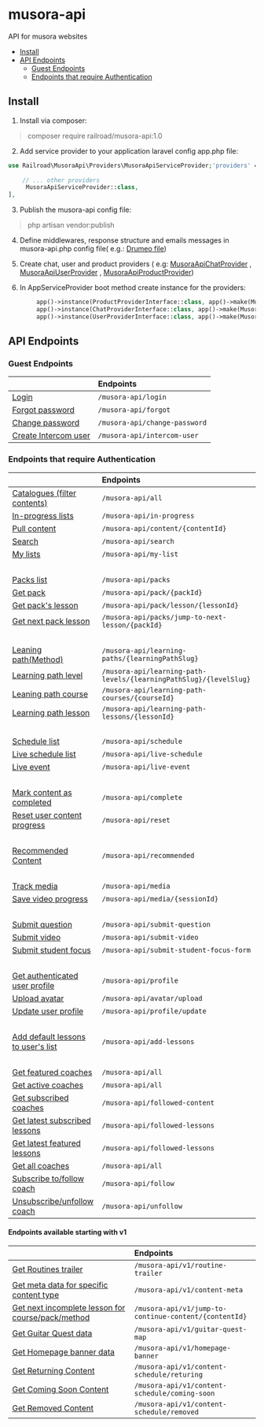 # musora-api

API for musora websites

- [Install](#install)
- [API Endpoints](#api-endpoints)
    * [Guest Endpoints](#guest-endpoints)
    * [Endpoints that require Authentication](#endpoints-that-require-authentication)

<!-- ecotrust-canada.github.io/markdown-toc -->

Install
------------------------------------------------------------------------------------------------------------------------

1. Install via composer:

> composer require railroad/musora-api:1.0

2. Add service provider to your application laravel config app.php file:

```php
use Railroad\MusoraApi\Providers\MusoraApiServiceProvider;'providers' => [
    
    // ... other providers
     MusoraApiServiceProvider::class,
],
```

3. Publish the musora-api config file:

> php artisan vendor:publish

4. Define middlewares, response structure and emails messages in musora-api.php config file(
   e.g.: [Drumeo file](https://github.com/railroadmedia/drumeo/blob/musora-api/laravel/config/musora-api.php))


5. Create chat, user and product providers
   (
   e.g: [MusoraApiChatProvider](https://github.com/railroadmedia/drumeo/blob/musora-api/laravel/app/Providers/MusoraApiChatProvider.php)
   ,
   [MusoraApiUserProvider](https://github.com/railroadmedia/drumeo/blob/musora-api/laravel/app/Providers/MusoraApiUserProvider.php)
   ,
   [MusoraApiProductProvider](https://github.com/railroadmedia/drumeo/blob/musora-api/laravel/app/Providers/MusoraApiProductProvider.php))


6. In AppServiceProvider boot method create instance for the providers:

```php
        app()->instance(ProductProviderInterface::class, app()->make(MusoraApiProductProvider::class));
        app()->instance(ChatProviderInterface::class, app()->make(MusoraApiChatProvider::class));
        app()->instance(UserProviderInterface::class, app()->make(MusoraApiUserProvider::class));
```

API Endpoints
------------------------------------------------------------------------------------------------------------------------

### Guest Endpoints

|                                                          | Endpoints                                               |
|:-----------------------------------------------------------------|:----------------------------------------------------------|
| [Login](docs/Login.md)                              | `/musora-api/login`                                               |
| [Forgot password](docs/ForgotPassword.md)                  | `/musora-api/forgot`                                              |
| [Change password](docs/ChangePassword.md)                        | `/musora-api/change-password`                                     |
| [Create Intercom user](docs/Intercom.md)                   | `/musora-api/intercom-user`                                       |


### Endpoints that require Authentication

|                                                                       | Endpoints                                                         |
|:----------------------------------------------------------------------|:------------------------------------------------------------------|
| [Catalogues (filter contents)](docs/AllContents.md)                   | `/musora-api/all`                                                 |
| [In-progress lists](docs/InProgress.md)                               | `/musora-api/in-progress`                                         |
| [Pull content](docs/Content.md)                                       | `/musora-api/content/{contentId}`                                 |
| [Search](docs/Search.md)                                              | `/musora-api/search`                                              |
| [My lists](docs/MyList.md)                                            | `/musora-api/my-list`                                             |
| &nbsp;                                                                |                                                                   |
| [Packs list](docs/Packs.md)                                           | `/musora-api/packs`                                               |
| [Get pack](docs/Pack.md)                                              | `/musora-api/pack/{packId}`                                       |
| [Get pack's lesson](docs/PackLesson.md)                               | `/musora-api/pack/lesson/{lessonId}`                              |
| [Get next pack lesson](docs/NextPackLesson.md)                        | `/musora-api/packs/jump-to-next-lesson/{packId}`                  |
| &nbsp;                                                                |                                                                   |
| [Leaning path(Method)](docs/LearningPath.md)                          | `/musora-api/learning-paths/{learningPathSlug}`                   |
| [Learning path level](docs/LearningPathLevel.md)                      | `/musora-api/learning-path-levels/{learningPathSlug}/{levelSlug}` |
| [Leaning path course](docs/LearningPathCourse.md)                     | `/musora-api/learning-path-courses/{courseId}`                    |
| [Learning path lesson](docs/LearningPathLesson.md)                    | `/musora-api/learning-path-lessons/{lessonId}`                    |
| &nbsp;                                                                | &nbsp;                                                            |
| [Schedule list](docs/Shedule.md)                                      | `/musora-api/schedule`                                            |
| [Live schedule list](docs/LiveShedule.md)                             | `/musora-api/live-schedule`                                       |
| [Live event](docs/Live.md)                                            | `/musora-api/live-event`                                          |
| &nbsp;                                                                | &nbsp;                                                            |
| [Mark content as completed](docs/MarkAsComplete.md)                   | `/musora-api/complete`                                            |
| [Reset user content progress](docs/ResetProgress.md)                  | `/musora-api/reset`                                               |
| &nbsp;                                                                | &nbsp;                                                            |
| [Recommended Content](docs/RecommendedContent.md)                     | `/musora-api/recommended`                                         |
| &nbsp;                                                                | &nbsp;                                                            |
| [Track media](docs/TrackMedia.md)                                     | `/musora-api/media`                                               |
| [Save video progress](docs/SaveVideoProgress.md)                      | `/musora-api/media/{sessionId}`                                   |
| &nbsp;                                                                | &nbsp;                                                            |
| [Submit question](docs/SubmitQuestion.md)                             | `/musora-api/submit-question`                                     |
| [Submit video](docs/SubmitVideo.md)                                   | `/musora-api/submit-video`                                        |
| [Submit student focus](docs/SubmitStudentFocus.md)                    | `/musora-api/submit-student-focus-form`                           |
| &nbsp;                                                                | &nbsp;                                                            |
| [Get authenticated user profile](docs/GetAuthenticatedUserProfile.md) | `/musora-api/profile`                                             |
| [Upload avatar](docs/UploadAvatar.md)                                 | `/musora-api/avatar/upload`                                       |
| [Update user profile](docs/UpdateUserProfile.md)                      | `/musora-api/profile/update`                                      |
| &nbsp;                                                                | &nbsp;                                                            |
| [Add default lessons to user's list](docs/AddDefaultLesson.md)        | `/musora-api/add-lessons`                                         |
| &nbsp;                                                                | &nbsp;                                                            |
| [Get featured coaches](docs/FeaturedCoach.md)                         | `/musora-api/all`                                                 |
| [Get active coaches](docs/ActiveCoach.md)                             | `/musora-api/all`                                                 |
| [Get subscribed coaches](docs/FollowedCoaches.md)                     | `/musora-api/followed-content`                                    |
| [Get latest subscribed lessons](docs/LatestLessons.md)                | `/musora-api/followed-lessons`                                    |
| [Get latest featured lessons](docs/LatestFeaturedLessons.md)          | `/musora-api/followed-lessons`                                    |
| [Get all coaches](docs/AllCoaches.md)                                 | `/musora-api/all`                                                 |
| [Subscribe to/follow coach](docs/FollowContent.md)                    | `/musora-api/follow`                                              |
| [Unsubscribe/unfollow coach](docs/UnFollowContent.md)                 | `/musora-api/unfollow`                                            |

#### Endpoints available starting with v1 
|                                                                         | Endpoints                                             |
|:------------------------------------------------------------------------|:------------------------------------------------------|
| [Get Routines trailer](docs/RoutinesTrailer.md)                         | `/musora-api/v1/routine-trailer`                      |
| [Get meta data for specific content type](docs/ContentMetaData.md)      | `/musora-api/v1/content-meta`                         |
| [Get next incomplete lesson for course/pack/method](docs/NextLesson.md) | `/musora-api/v1/jump-to-continue-content/{contentId}` |
| [Get Guitar Quest data](docs/GuitarQuestData.md)                        | `/musora-api/v1/guitar-quest-map`                     |
| [Get Homepage banner data](docs/HomepageBannerData.md)                  | `/musora-api/v1/homepage-banner`                      |
| [Get Returning Content](docs/Returning.md)                              | `/musora-api/v1/content-schedule/returing`            |
| [Get Coming Soon Content](docs/ComingSoon.md)                           | `/musora-api/v1/content-schedule/coming-soon`         |
| [Get Removed Content](docs/Removed.md)                                  | `/musora-api/v1/content-schedule/removed`             |

